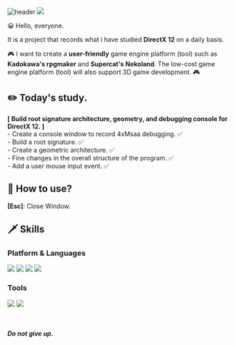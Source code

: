 ![header](https://capsule-render.vercel.app/api?text=Mawi1e!&fontSize=50&rotate=0&color=38303f&fontColor=ff0099&type=Waving&animation=scaleIn)
<a href="https://mawile.tistory.com/" target="_blank"><img src="https://img.shields.io/badge/Blog-e20133?style=flat-square&logo=BLOG&logoColor=white"/></a>

😀 Hello, everyone.

It is a project that records what i have studied **DirectX 12** on a daily basis.

🎮 I want to create a **user-friendly** game engine platform (tool) such as **Kadokawa's rpgmaker** and **Supercat's Nekoland**.
The low-cost game engine platform (tool) will also support 3D game development. 🎮

## ✏️ Today's study.
**[ Build root signature architecture, geometry, and debugging console for DirectX 12. ]**  
\- Create a console window to record 4xMsaa debugging. ✅  
\- Build a root signature. ✅  
\- Create a geometric architecture. ✅  
\- Fine changes in the overall structure of the program. ✅  
\- Add a user mouse input event. ✅  


## 🔑 How to use?
**[Esc]**: Close Window.

## 🗡️ Skills
### Platform & Languages
<img src="https://img.shields.io/badge/C%2B%2B-9a00e6?style=flat-square&logo=C%2B%2B&logoColor=white"/> <img src="https://img.shields.io/badge/Python-ff9533?style=flat-square&logo=PYTHON&logoColor=white"/>  <img src="https://img.shields.io/badge/Lua-ff03ff?style=flat-square&logo=LUA&logoColor=white"/> <img src="https://img.shields.io/badge/Rust-38303f?style=flat-square&logo=RUST&logoColor=white"/>
### Tools
<img src="https://img.shields.io/badge/Win32API-38303f?style=flat-square&color=white&logo=MICROSOFT&logoColor=f41e48"/> <img src="https://img.shields.io/badge/DirectX-38303f?style=flat-square&color=white&logo=MICROSOFT&logoColor=02afb7"/>

<br></br>
***Do not give up.***
